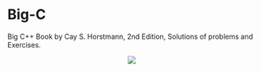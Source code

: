 
# Big-C

Big C++ Book by Cay S. Horstmann, 2nd Edition, Solutions of problems and Exercises.

<p align="center">
  <img src="https://media.wiley.com/product_data/coverImage300/83/04703832/0470383283.jpg"/>
</p>


